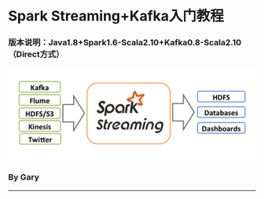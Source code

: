 # <a name="spark_streaming_top">Spark Streaming+Kafka入门教程</a>
### 版本说明：Java1.8+Spark1.6-Scala2.10+Kafka0.8-Scala2.10（Direct方式）

<img src="./images/streaming-arch.png"  alt="无法显示该图片" />

### By Gary

---


